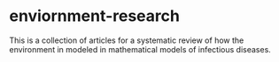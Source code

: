 # enviornment-research
This is a collection of articles for a systematic review of how the environment in modeled in mathematical models of infectious diseases.
